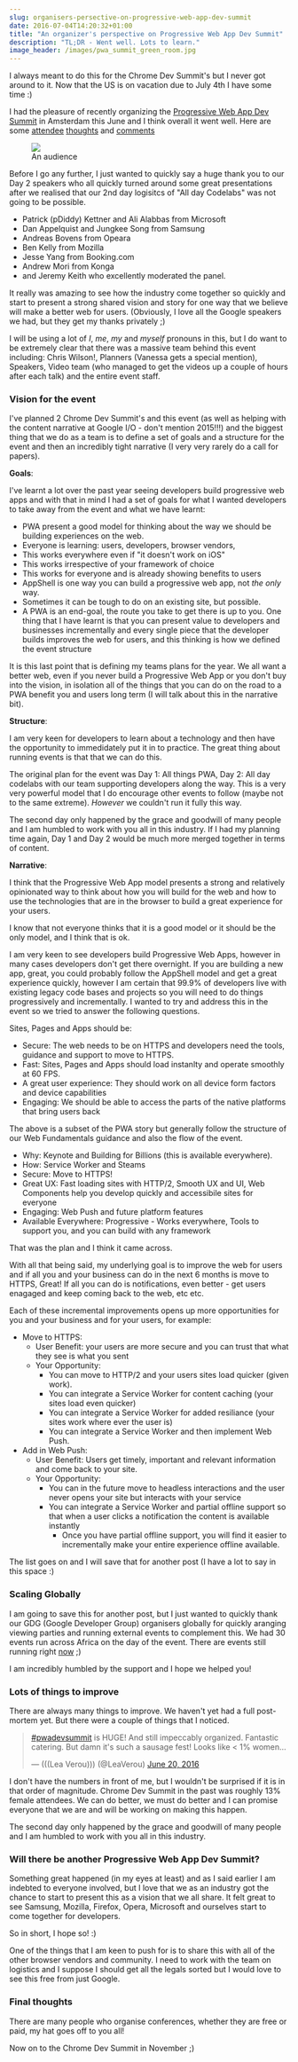 ```yaml
---
slug: organisers-persective-on-progressive-web-app-dev-summit
date: 2016-07-04T14:20:32+01:00
title: "An organizer's perspective on Progressive Web App Dev Summit"
description: "TL;DR - Went well. Lots to learn."
image_header: /images/pwa_summit_green_room.jpg
---
```

I always meant to do this for the Chrome Dev Summit's but I never got around to it.  Now that the US
is on vacation due to July 4th I have some time :)

I had the pleasure of recently organizing the [Progressive Web App Dev Summit](https://events.withgoogle.com/progressive-web-app-dev-summit/)
in Amsterdam this June and I think overall it went well. Here are some [attendee](https://hiddedevries.nl/en/blog/2016-06-22-progressive-web-apps-dev-summit)
[thoughts](https://adactio.com/journal/10866) and [comments](https://medium.com/@trajchevska/pwa-and-the-future-of-web-2c43c1434875?platform=hootsuite#.5h32kouha)

<figure>
<img src="/images/pwa-summit-audience.jpg">
<figcaption>An audience</figcaption>
</figure>

Before I go any further, I just wanted to quickly say a huge thank you to our Day 2 speakers
who all quickly turned around some great presentations after we realised that our 2nd
day logisitcs of "All day Codelabs" was not going to be possible.

* Patrick (pDiddy) Kettner and Ali Alabbas from Microsoft 
* Dan Appelquist and Jungkee Song from Samsung
* Andreas Bovens from Opeara
* Ben Kelly from Mozilla
* Jesse Yang from Booking.com
* Andrew Mori from Konga
* and Jeremy Keith who excellently moderated the panel.

It really was amazing to see how the industry come together so quickly and start to present
a strong shared vision and story for one way that we believe will make a better web for users. (Obviously, I love all 
the Google speakers we had, but they get my thanks privately ;)

I will be using a lot of *I*, *me*, *my* and *myself* pronouns in this, but I do want to be extremely clear
that there was a massive team behind this event including: Chris Wilson!, Planners (Vanessa gets a special mention), Speakers, Video team (who
managed to get the videos up a couple of hours after each talk) and the entire event staff.

### Vision for the event

I've planned 2 Chrome Dev Summit's and this event (as well as helping with the content narrative
at Google I/O - don't mention 2015!!!) and the biggest thing that we do as a team is to define
a set of goals and a structure for the event and then an incredibly tight narrative (I very very
rarely do a call for papers).

__Goals__:

I've learnt a lot over the past year seeing developers build progressive web apps and with that in
mind I had a set of goals for what I wanted developers to take away from the event and what we have
learnt:

* PWA present a good model for thinking about the way we should be building experiences on
  the web.
* Everyone is learning: users, developers, browser vendors,  
* This works everywhere even if "it doesn't work on iOS"
* This works irrespective of your framework of choice
* This works for everyone and is already showing benefits to users
* AppShell is one way you can build a progressive web app, not *the only* way.
* Sometimes it can be tough to do on an existing site, but possible.
* A PWA is an end-goal, the route you take to get there is up to you. One thing that I have learnt
  is that you can present value to developers and businesses incrementally and every single
  piece that the developer builds improves the web for users, and this thinking is how 
  we defined the event structure

It is this last point that is defining my teams plans for the year.  We all want a better web,
even if you never build a Progressive Web App or you don't buy into the vision, in isolation
all of the things that you can do on the road to a PWA benefit you and users long term (I will talk about this in
the narrative bit).

__Structure__: 

I am very keen for developers to learn about a technology and then have the opportunity
to immedidately put it in to practice. The great thing about running events is that that we can do this. 

The original plan for the event was Day 1: All things PWA, Day 2: All day
codelabs with our team supporting developers along the way. This is a very very powerful
model that I do encourage other events to follow (maybe not to the same extreme).  *However*
we couldn't run it fully this way. 

The second day only happened by the grace and goodwill of many people and I am humbled to work with you all
in this industry.  If I had my planning time again, Day 1 and Day 2 would be much more merged together in
terms of content.

__Narrative__:

I think that the Progressive Web App model presents a strong and relatively opinionated way
to think about how you will build for the web and how to use the technologies that are in 
the browser to build a great experience for your users.  

I know that not everyone thinks that it is a good model or it should be the only model, and 
I think that is ok.

I am very keen to see developers build Progressive Web Apps, however in many cases developers
don't get there overnight. If you are building a new app, great, you could probably follow
the AppShell model and get a great experience quickly, however I am certain that 99.9% of
developers live with existing legacy code bases and projects so you will need
to do things progressively and incrementally. I wanted to try and address this in the event so 
we tried to answer the following questions.

Sites, Pages and Apps should be:

* Secure: The web needs to be on HTTPS and developers need the tools, guidance and support to 
  move to HTTPS.
* Fast: Sites, Pages and Apps should load instanlty and operate smoothly at 60 FPS.
* A great user experience: They should work on all device form factors and device capabilities 
* Engaging: We should be able to access the parts of the native platforms that bring users back

The above is a subset of the PWA story but generally follow the structure of our Web Fundamentals
guidance and also the flow of the event.

* Why: Keynote and Building for Billions (this is available everywhere).
* How: Service Worker and Steams
* Secure: Move to HTTPS!
* Great UX: Fast loading sites with HTTP/2, Smooth UX and UI, Web Components help you develop quickly and accessibile sites for everyone
* Engaging: Web Push and future platform features
* Available Everywhere: Progressive - Works everywhere, Tools to support you, and you can build with any framework 

That was the plan and I think it came across. 

With all that being said, my underlying goal is to improve the web for users and if all you and your business 
can do in the next 6 months is move to HTTPS, Great! If all you can do is notifications, even better - get 
users enagaged and keep coming back to the web, etc etc.

Each of these incremental improvements opens up more opportunities for you and your business and for your users, 
for example: 

* Move to HTTPS: 
  * User Benefit: your users are more secure and you can trust that what they see is what you sent
  * Your Opportunity: 
     * You can move to HTTP/2 and your users sites load quicker (given work). 
     * You can integrate a Service Worker for content caching (your sites load even quicker)
     * You can integrate a Service Worker for added resiliance (your sites work where ever the user is)
     * You can integrate a Service Worker and then implement Web Push.
* Add in Web Push:
  * User Benefit: Users get timely, important and relevant information and come back to your site.
  * Your Opportunity:
     * You can in the future move to headless interactions and the user never opens your site but interacts with your service
     * You can integrate a Service Worker and partial offline support so that when a user clicks a notification the content is available instantly
        * Once you have partial offline support, you will find it easier to incrementally make your entire experience offline available.

The list goes on and I will save that for another post (I have a lot to say in this space :)

### Scaling Globally

I am going to save this for another post, but I just wanted to quickly thank our GDG (Google Developer Group) organisers globally for
quickly aranging viewing parties and running external events to complement this. We had 30 events run across Africa on the
day of the event. There are events still running right [now](https://developers.google.com/events/5488604060319744/) ;)

I am incredibly humbled by the support and I hope we helped you!

### Lots of things to improve

There are always many things to improve.  We haven't yet had a full post-mortem yet. But there were a couple of things
that I noticed.

<blockquote class="twitter-tweet" data-lang="en"><p lang="en" dir="ltr"><a href="https://twitter.com/hashtag/pwadevsummit?src=hash">#pwadevsummit</a> is HUGE! And still impeccably organized. Fantastic catering. But damn it&#39;s such a sausage fest! Looks like &lt; 1% women…</p>&mdash; (((Lea Verou))) (@LeaVerou) <a href="https://twitter.com/LeaVerou/status/744836780457877504">June 20, 2016</a></blockquote>
<script async src="//platform.twitter.com/widgets.js" charset="utf-8"></script>

I don't have the numbers in front of me, but I wouldn't be surprised if it is in that order of magnitude. Chrome
Dev Summit in the past was roughly 13% female attendees. We can do better, we must do better and I can 
promise everyone that we are and will be working on making this happen.

The second day only happened by the grace and goodwill of many people and I am humbled to work with you all
in this industry.

### Will there be another Progressive Web App Dev Summit?

Something great happened (in my eyes at least) and as I said earlier I am indebted to everyone involved, but I love
that we as an industry got the chance to start to present this as a vision that we all share. It felt great to 
see Samsung, Mozilla, Firefox, Opera, Microsoft and ourselves start to come together for developers.

So in short, I hope so! :) 

One of the things that I am keen to push for is to share this with all of the other browser
vendors and community. I need to work with the team on logistics and I suppose I should get all the legals sorted
but I would love to see this free from just Google. 

### Final thoughts

There are many people who organise conferences, whether they are free or paid, my hat goes off to you all!

Now on to the Chrome Dev Summit in November ;)